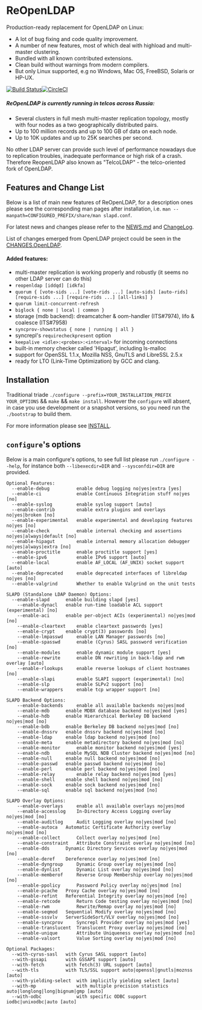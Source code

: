 ReOpenLDAP
==========

Production-ready replacement for OpenLDAP on Linux:

 - A lot of bug fixing and code quality improvement.
 - A number of new features, most of which deal with highload and multi-master clustering.
 - Bundled with all known contributed extensions.
 - Clean build without warnings from modern compilers.
 - But only Linux supported, e.g no Windows, Mac OS, FreeBSD, Solaris or HP-UX.

[![Build Status](https://travis-ci.org/leo-yuriev/ReOpenLDAP.svg?branch=devel)](https://travis-ci.org/leo-yuriev/ReOpenLDAP)[![CircleCI](https://circleci.com/gh/leo-yuriev/ReOpenLDAP/tree/devel.svg?style=svg)](https://circleci.com/gh/leo-yuriev/ReOpenLDAP/tree/devel)

##### ReOpenLDAP is currently running in telcos across Russia:
 * Several clusters in full mesh multi-master replication topology, mostly with four nodes as a two geographically distributed pairs.
 * Up to 100 million records and up to 100 GB of data on each node.
 * Up to 10K updates and up to 25K searches per second.

No other LDAP server can provide such level of performance nowadays
due to replication troubles, inadequate performance or high risk of a crash.
Therefore ReopenLDAP also known as "TelcoLDAP" - the telco-oriented fork of OpenLDAP.


Features and Change List
------------------------

Below is a list of main new features of ReOpenLDAP, for a description ones please see the corresponding man pages after installation, i.e. `man --manpath=CONFIGURED_PREFIX/share/man slapd.conf`.

For latest news and changes please refer to the [NEWS.md](NEWS.md) and [ChangeLog](ChangeLog).

List of changes emerged from OpenLDAP project could be seen in the [CHANGES.OpenLDAP](CHANGES.OpenLDAP).

#### Added features:
 * multi-master replication is working properly and robustly (it seems no other LDAP server can do this)
 * `reopenldap [iddqd] [idkfa]`
 * `quorum { [vote-sids ...] [vote-rids ...] [auto-sids] [auto-rids] [require-sids ...] [require-rids ...] [all-links] }`
 * `quorum limit-concurrent-refresh`
 * `biglock { none | local | common }`
 * storage (mdb backend): dreamcatcher & oom-handler (ITS#7974), lifo & coalesce (ITS#7958)
 * `syncprov-showstatus { none | running | all }`
 * syncrepl's `requirecheckpresent` option
 * `keepalive <idle>:<probes>:<interval>` for incoming connections
 * built-in memory checker called 'Hipagut', including ls-malloc
 * support for OpenSSL 1.1.x, Mozilla NSS, GnuTLS and LibreSSL 2.5.x
 * ready for LTO (Link-Time Optimization) by GCC and clang.


Installation
------------

Traditional triade `./configure --prefix=YOUR_INSTALLATION_PREFIX YOUR_OPTIONS` && `make` && `make install`. However the `configure` will absent, in case you use development or a snapshot versions,
so you need run the `./bootstrap` to build them.

For more information please see [INSTALL](INSTALL).


`configure`'s options
---------------------

Below is a main configure's options, to see full list please run `./configure --help`,
for instance both `--libexecdir=DIR` and `--sysconfdir=DIR` are provided.

```
Optional Features:
  --enable-debug          enable debug logging no|yes|extra [yes]
  --enable-ci             enable Continuous Integration stuff no|yes [no]
  --enable-syslog         enable syslog support [auto]
  --enable-contrib        enable extra plugins and overlays no|yes|broken [no]
  --enable-experimental   enable experimental and developing features no|yes [no]
  --enable-check          enable internal checking and assertions no|yes|always|default [no]
  --enable-hipagut        enable internal memory allocation debugger no|yes|always|extra [no]
  --enable-proctitle      enable proctitle support [yes]
  --enable-ipv6           enable IPv6 support [auto]
  --enable-local          enable AF_LOCAL (AF_UNIX) socket support [auto]
  --enable-deprecated     enable deprecated interfaces of libreldap no|yes [no]
  --enable-valgrind       Whether to enable Valgrind on the unit tests

SLAPD (Standalone LDAP Daemon) Options:
  --enable-slapd	  enable building slapd [yes]
    --enable-dynacl	  enable run-time loadable ACL support (experimental) [no]
    --enable-aci	  enable per-object ACIs (experimental) no|yes|mod [no]
    --enable-cleartext	  enable cleartext passwords [yes]
    --enable-crypt	  enable crypt(3) passwords [no]
    --enable-lmpasswd	  enable LAN Manager passwords [no]
    --enable-spasswd	  enable (Cyrus) SASL password verification [no]
    --enable-modules	  enable dynamic module support [yes]
    --enable-rewrite	  enable DN rewriting in back-ldap and rwm overlay [auto]
    --enable-rlookups	  enable reverse lookups of client hostnames [no]
    --enable-slapi        enable SLAPI support (experimental) [no]
    --enable-slp          enable SLPv2 support [no]
    --enable-wrappers	  enable tcp wrapper support [no]

SLAPD Backend Options:
    --enable-backends	  enable all available backends no|yes|mod
    --enable-mdb	  enable MDBX database backend no|yes|mod [yes]
    --enable-hdb	  enable Hierarchical Berkeley DB backend no|yes|mod [no]
    --enable-bdb	  enable Berkeley DB backend no|yes|mod [no]
    --enable-dnssrv	  enable dnssrv backend no|yes|mod [no]
    --enable-ldap	  enable ldap backend no|yes|mod [no]
    --enable-meta	  enable metadirectory backend no|yes|mod [no]
    --enable-monitor	  enable monitor backend no|yes|mod [yes]
    --enable-ndb	  enable MySQL NDB Cluster backend no|yes|mod [no]
    --enable-null	  enable null backend no|yes|mod [no]
    --enable-passwd	  enable passwd backend no|yes|mod [no]
    --enable-perl	  enable perl backend no|yes|mod [no]
    --enable-relay  	  enable relay backend no|yes|mod [yes]
    --enable-shell	  enable shell backend no|yes|mod [no]
    --enable-sock	  enable sock backend no|yes|mod [no]
    --enable-sql	  enable sql backend no|yes|mod [no]

SLAPD Overlay Options:
    --enable-overlays	  enable all available overlays no|yes|mod
    --enable-accesslog	  In-Directory Access Logging overlay no|yes|mod [no]
    --enable-auditlog	  Audit Logging overlay no|yes|mod [no]
    --enable-autoca	  Automatic Certificate Authority overlay no|yes|mod [no]
    --enable-collect	  Collect overlay no|yes|mod [no]
    --enable-constraint	  Attribute Constraint overlay no|yes|mod [no]
    --enable-dds  	  Dynamic Directory Services overlay no|yes|mod [no]
    --enable-deref	  Dereference overlay no|yes|mod [no]
    --enable-dyngroup	  Dynamic Group overlay no|yes|mod [no]
    --enable-dynlist	  Dynamic List overlay no|yes|mod [no]
    --enable-memberof	  Reverse Group Membership overlay no|yes|mod [no]
    --enable-ppolicy	  Password Policy overlay no|yes|mod [no]
    --enable-pcache	  Proxy Cache overlay no|yes|mod [no]
    --enable-refint	  Referential Integrity overlay no|yes|mod [no]
    --enable-retcode	  Return Code testing overlay no|yes|mod [no]
    --enable-rwm       	  Rewrite/Remap overlay no|yes|mod [no]
    --enable-seqmod	  Sequential Modify overlay no|yes|mod [no]
    --enable-sssvlv	  ServerSideSort/VLV overlay no|yes|mod [no]
    --enable-syncprov	  Syncrepl Provider overlay no|yes|mod [yes]
    --enable-translucent  Translucent Proxy overlay no|yes|mod [no]
    --enable-unique       Attribute Uniqueness overlay no|yes|mod [no]
    --enable-valsort      Value Sorting overlay no|yes|mod [no]

Optional Packages:
  --with-cyrus-sasl	  with Cyrus SASL support [auto]
  --with-gssapi		  with GSSAPI support [auto]
  --with-fetch		  with fetch(3) URL support [auto]
  --with-tls		  with TLS/SSL support auto|openssl|gnutls|moznss [auto]
  --with-yielding-select  with implicitly yielding select [auto]
  --with-mp               with multiple precision statistics auto|longlong|long|bignum|gmp [auto]
  --with-odbc             with specific ODBC support iodbc|unixodbc|auto [auto]
```
